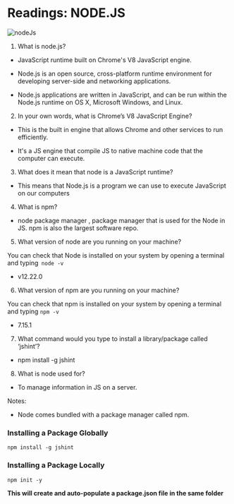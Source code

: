 # Readings: NODE.JS

![nodeJs](https://rokkey.com/static/9ff5352a888cc42d5a46124dc17542f2/b4f03/nodejs-cover.jpg)

1. What is node.js?

* JavaScript runtime built on Chrome's V8 JavaScript engine.

* Node.js is an open source, cross-platform runtime environment for developing server-side and networking applications.

* Node.js applications are written in JavaScript, and can be run within the Node.js runtime on OS X, Microsoft Windows, and Linux.


2. In your own words, what is Chrome’s V8 JavaScript Engine?

* This is the built in engine that allows Chrome and other services to run efficiently.

* It's a JS engine that compile JS to native machine code that the computer can execute.


3. What does it mean that node is a JavaScript runtime?

* This means that Node.js is a program we can use to execute JavaScript on our computers

4. What is npm?

* node package manager , package manager that is used for the Node in JS. npm is also the largest software repo.

5. What version of node are you running on your machine?

You can check that Node is installed on your system by opening a terminal and typing`` node -v``

* v12.22.0

6. What version of npm are you running on your machine?

You can check that npm is installed on your system by opening a terminal and typing ``npm -v``

* 7.15.1

7. What command would you type to install a library/package called ‘jshint’?

* npm install -g jshint

8. What is node used for?

*  To manage information in JS on a server.


Notes: 

*  Node comes bundled with a package manager called npm.

### Installing a Package Globally

```
npm install -g jshint
```

### Installing a Package Locally

```
npm init -y
```

**This will create and auto-populate a package.json file in the same folder**
